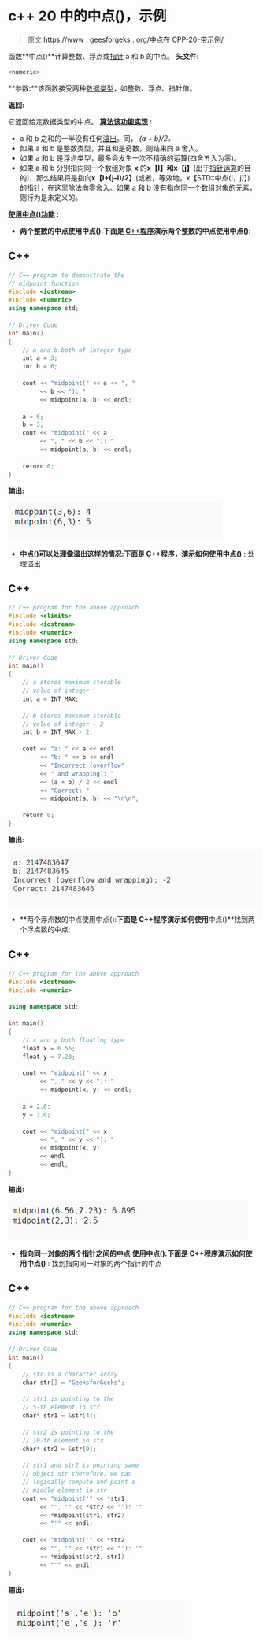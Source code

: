 # c++ 20 中的中点()，示例

> 原文:[https://www . geesforgeks . org/中点在 CPP-20-带示例/](https://www.geeksforgeeks.org/midpoint-in-cpp-20-with-examples/)

函数**中点()**计算整数、浮点或[指针](https://www.geeksforgeeks.org/pointers-in-c-and-c-set-1-introduction-arithmetic-and-array/) a 和 b 的中点。
**头文件:**

```cpp
<numeric>
```

**参数:**该函数接受两种[数据类型](https://www.geeksforgeeks.org/data-types-in-c/)，如整数、浮点、指针值。

**返回:**

它返回给定数据类型的中点。
**<u>算法该功能实现</u> :**

*   a 和 b 之和的一半没有任何[溢出](https://www.geeksforgeeks.org/overflow-in-arithmetic-addition-in-binary-number-system/)。同， *(a + b)/2。*
*   如果 a 和 b 是整数类型，并且和是奇数，则结果向 a 舍入。
*   如果 a 和 b 是浮点类型，最多会发生一次不精确的运算(四舍五入为零)。
*   如果 a 和 b 分别指向同一个数组对象 **x** 的**x【I】**和**x【j】**(出于[指针运算](https://www.geeksforgeeks.org/pointer-arithmetics-in-c-with-examples/)的目的)，那么结果将是指向**x【I+(j–I)/2】**(或者，等效地，x【STD::中点(I，j)】)的指针，在这里除法向零舍入。如果 a 和 b 没有指向同一个数组对象的元素，则行为是未定义的。

**<u>使用中点()功能</u> :**

*   **两个整数的中点使用中点():**下面是 [C++程序](https://www.geeksforgeeks.org/c-plus-plus/)演示两个整数的中点使用**中点()**:

## C++

```cpp
// C++ program to demonstrate the
// midpoint function
#include <iostream>
#include <numeric>
using namespace std;

// Driver Code
int main()
{
    // a and b both of integer type
    int a = 3;
    int b = 6;

    cout << "midpoint(" << a << ", "
         << b << "): "
         << midpoint(a, b) << endl;

    a = 6;
    b = 3;
    cout << "midpoint(" << a
         << ", " << b << "): "
         << midpoint(a, b) << endl;

    return 0;
}
```

**输出:**

![](img/8e8e47fc3d38fc36d708e60477807af2.png)

*   **中点()可以处理像溢出这样的情况:**下面是 C++程序，演示如何使用**中点()** :
    处理溢出

## C++

```cpp
// C++ program for the above approach
#include <climits>
#include <iostream>
#include <numeric>
using namespace std;

// Driver Code
int main()
{
    // a stores maximum storable
    // value of integer
    int a = INT_MAX;

    // b stores maximum storable
    // value of integer - 2
    int b = INT_MAX - 2;

    cout << "a: " << a << endl
         << "b: " << b << endl
         << "Incorrect (overflow"
         << " and wrapping): "
         << (a + b) / 2 << endl
         << "Correct: "
         << midpoint(a, b) << "\n\n";

    return 0;
}
```

**输出:**

![](img/d047a9fd02c768f9debcada866570c18.png)

*   **两个浮点数的中点使用中点():**下面是 C++程序演示如何使用**中点()**找到两个浮点数的中点:

## C++

```cpp
// C++ program for the above approach
#include <iostream>
#include <numeric>

using namespace std;

int main()
{
    // x and y both floating type
    float x = 6.56;
    float y = 7.23;

    cout << "midpoint(" << x
         << ", " << y << "): "
         << midpoint(x, y) << endl;

    x = 2.0;
    y = 3.0;

    cout << "midpoint(" << x
         << ", " << y << "): "
         << midpoint(x, y)
         << endl
         << endl;
}
```

**输出:**

![](img/f611013562e1b544e1e83f0d0fdfdd32.png)

*   **指向同一对象的两个指针之间的中点** **使用中点():**下面是 C++程序演示如何使用**中点()** :
    找到指向同一对象的两个指针的中点

## C++

```cpp
// C++ program for the above approach
#include <iostream>
#include <numeric>
using namespace std;

// Driver Code
int main()
{
    // str is a character array
    char str[] = "GeeksforGeeks";

    // str1 is pointing to the
    // 5-th element in str
    char* str1 = &str[4];

    // str2 is pointing to the
    // 10-th element in str
    char* str2 = &str[9];

    // str1 and str2 is pointing same
    // object str therefore, we can
    // logically compute and point a
    // middle element in str
    cout << "midpoint('" << *str1
         << "', '" << *str2 << "'): '"
         << *midpoint(str1, str2)
         << "'" << endl;

    cout << "midpoint('" << *str2
         << "', '" << *str1 << "'): '"
         << *midpoint(str2, str1)
         << "'" << endl;
}
```

**输出:**

![](img/9b56e707b76b1d73b601a39f5463d2b6.png)